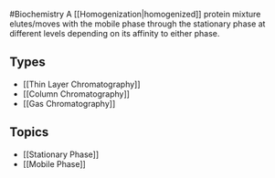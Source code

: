 #Biochemistry 
A [[Homogenization|homogenized]] protein mixture elutes/moves with the mobile phase through the stationary phase at different levels depending on its affinity to either phase.
## Types
* [[Thin Layer Chromatography]]
* [[Column Chromatography]]
* [[Gas Chromatography]]
## Topics
* [[Stationary Phase]]
* [[Mobile Phase]]